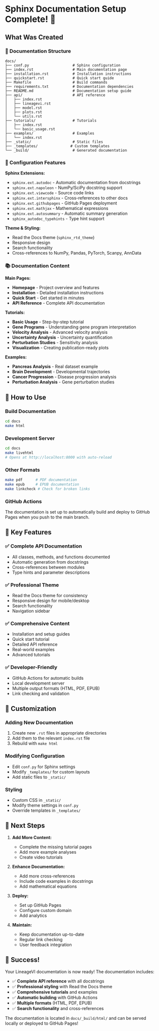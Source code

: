 # Sphinx Documentation Setup Complete! 🎉

## What Was Created

### 📁 Documentation Structure
```
docs/
├── conf.py                    # Sphinx configuration
├── index.rst                  # Main documentation page
├── installation.rst           # Installation instructions
├── quickstart.rst             # Quick start guide
├── Makefile                   # Build commands
├── requirements.txt           # Documentation dependencies
├── README.md                  # Documentation setup guide
├── api/                       # API reference
│   ├── index.rst
│   ├── lineagevi.rst
│   ├── model.rst
│   ├── plots.rst
│   └── utils.rst
├── tutorials/                 # Tutorials
│   ├── index.rst
│   └── basic_usage.rst
├── examples/                  # Examples
│   └── index.rst
├── _static/                   # Static files
├── _templates/               # Custom templates
└── _build/                    # Generated documentation
```

### 🔧 Configuration Features

**Sphinx Extensions:**
- `sphinx.ext.autodoc` - Automatic documentation from docstrings
- `sphinx.ext.napoleon` - NumPy/SciPy docstring support
- `sphinx.ext.viewcode` - Source code links
- `sphinx.ext.intersphinx` - Cross-references to other docs
- `sphinx.ext.githubpages` - GitHub Pages deployment
- `sphinx.ext.mathjax` - Mathematical expressions
- `sphinx.ext.autosummary` - Automatic summary generation
- `sphinx_autodoc_typehints` - Type hint support

**Theme & Styling:**
- Read the Docs theme (`sphinx_rtd_theme`)
- Responsive design
- Search functionality
- Cross-references to NumPy, Pandas, PyTorch, Scanpy, AnnData

### 📚 Documentation Content

**Main Pages:**
- **Homepage** - Project overview and features
- **Installation** - Detailed installation instructions
- **Quick Start** - Get started in minutes
- **API Reference** - Complete API documentation

**Tutorials:**
- **Basic Usage** - Step-by-step tutorial
- **Gene Programs** - Understanding gene program interpretation
- **Velocity Analysis** - Advanced velocity analysis
- **Uncertainty Analysis** - Uncertainty quantification
- **Perturbation Studies** - Sensitivity analysis
- **Visualization** - Creating publication-ready plots

**Examples:**
- **Pancreas Analysis** - Real dataset example
- **Brain Development** - Developmental trajectories
- **Cancer Progression** - Disease progression analysis
- **Perturbation Analysis** - Gene perturbation studies

## 🚀 How to Use

### Build Documentation
```bash
cd docs
make html
```

### Development Server
```bash
cd docs
make livehtml
# Opens at http://localhost:8000 with auto-reload
```

### Other Formats
```bash
make pdf      # PDF documentation
make epub     # EPUB documentation
make linkcheck # Check for broken links
```

### GitHub Actions
The documentation is set up to automatically build and deploy to GitHub Pages when you push to the main branch.

## 🎯 Key Features

### ✅ **Complete API Documentation**
- All classes, methods, and functions documented
- Automatic generation from docstrings
- Cross-references between modules
- Type hints and parameter descriptions

### ✅ **Professional Theme**
- Read the Docs theme for consistency
- Responsive design for mobile/desktop
- Search functionality
- Navigation sidebar

### ✅ **Comprehensive Content**
- Installation and setup guides
- Quick start tutorial
- Detailed API reference
- Real-world examples
- Advanced tutorials

### ✅ **Developer-Friendly**
- GitHub Actions for automatic builds
- Local development server
- Multiple output formats (HTML, PDF, EPUB)
- Link checking and validation

## 🔧 Customization

### Adding New Documentation
1. Create new `.rst` files in appropriate directories
2. Add them to the relevant `index.rst` file
3. Rebuild with `make html`

### Modifying Configuration
- Edit `conf.py` for Sphinx settings
- Modify `_templates/` for custom layouts
- Add static files to `_static/`

### Styling
- Custom CSS in `_static/`
- Modify theme settings in `conf.py`
- Override templates in `_templates/`

## 📖 Next Steps

1. **Add More Content:**
   - Complete the missing tutorial pages
   - Add more example analyses
   - Create video tutorials

2. **Enhance Documentation:**
   - Add more cross-references
   - Include code examples in docstrings
   - Add mathematical equations

3. **Deploy:**
   - Set up GitHub Pages
   - Configure custom domain
   - Add analytics

4. **Maintain:**
   - Keep documentation up-to-date
   - Regular link checking
   - User feedback integration

## 🎉 Success!

Your LineageVI documentation is now ready! The documentation includes:

- ✅ **Complete API reference** with all docstrings
- ✅ **Professional styling** with Read the Docs theme
- ✅ **Comprehensive tutorials** and examples
- ✅ **Automatic building** with GitHub Actions
- ✅ **Multiple formats** (HTML, PDF, EPUB)
- ✅ **Search functionality** and cross-references

The documentation is located in `docs/_build/html/` and can be served locally or deployed to GitHub Pages!
